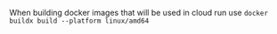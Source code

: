 When building docker images that will be used in cloud run use `docker buildx build --platform linux/amd64` 
